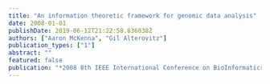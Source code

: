 ```yaml
---
title: "An information theoretic framework for genomic data analysis"
date: 2008-01-01
publishDate: 2019-06-12T21:22:58.836038Z
authors: ["Aaron McKenna", "Gil Alterovitz"]
publication_types: ["1"]
abstract: ""
featured: false
publication: "*2008 8th IEEE International Conference on BioInformatics and BioEngineering*"
---
```


